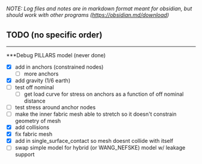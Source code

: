 ###### NOTE: Log files and notes are in markdown format meant for obsidian, but should work with other programs (https://obsidian.md/download)

## TODO (no specific order)
---
***Debug PILLARS model (never done)
- [x] add in anchors (constrained nodes)
	- [ ] more anchors
- [x] add gravity (1/6 earth)
- [ ] test off nominal
	- [ ] get load curve for stress on anchors as a function of off nominal distance
- [ ] test stress around anchor nodes
- [ ] make the inner fabric mesh able to stretch so it doesn't constrain geometry of mesh
- [x] add collisions
- [x] fix fabric mesh
- [x] add in single_surface_contact so mesh doesnt collide with itself
- [ ] swap simple model for hybrid (or WANG_NEFSKE) model w/ leakage support